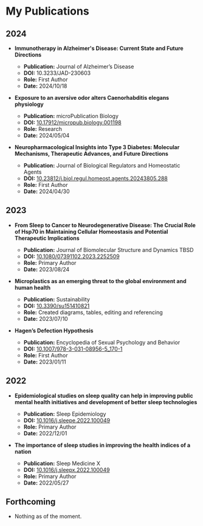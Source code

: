 # My Publications

## 2024
- **Immunotherapy in Alzheimer's Disease: Current State and Future Directions**
  - **Publication:** Journal of Alzheimer’s Disease
  - **DOI:** 10.3233/JAD-230603
  - **Role:** First Author
  - **Date:** 2024/10/18

- **Exposure to an aversive odor alters Caenorhabditis elegans physiology**
  - **Publication:** microPublication Biology
  - **DOI:** [10.17912/micropub.biology.001198](https://doi.org/10.17912/micropub.biology.001198)
  - **Role:** Research
  - **Date:** 2024/05/04

- **Neuropharmacological Insights into Type 3 Diabetes: Molecular Mechanisms, Therapeutic Advances, and Future Directions**
  - **Publication:** Journal of Biological Regulators and Homeostatic Agents
  - **DOI:** [10.23812/j.biol.regul.homeost.agents.20243805.288](https://doi.org/10.23812/j.biol.regul.homeost.agents.20243805.288)
  - **Role:** First Author
  - **Date:** 2024/04/30

## 2023
- **From Sleep to Cancer to Neurodegenerative Disease: The Crucial Role of Hsp70 in Maintaining Cellular Homeostasis and Potential Therapeutic Implications**
  - **Publication:** Journal of Biomolecular Structure and Dynamics TBSD
  - **DOI:** [10.1080/07391102.2023.2252509](https://doi.org/10.1080/07391102.2023.2252509)
  - **Role:** Primary Author
  - **Date:** 2023/08/24

- **Microplastics as an emerging threat to the global environment and human health**
  - **Publication:** Sustainability
  - **DOI:** [10.3390/su151410821](https://doi.org/10.3390/su151410821)
  - **Role:** Created diagrams, tables, editing and referencing
  - **Date:** 2023/07/10

- **Hagen’s Defection Hypothesis**
  - **Publication:** Encyclopedia of Sexual Psychology and Behavior
  - **DOI:** [10.1007/978-3-031-08956-5_170-1](https://doi.org/10.1007/978-3-031-08956-5_170-1)
  - **Role:** First Author
  - **Date:** 2023/01/11

## 2022
- **Epidemiological studies on sleep quality can help in improving public mental health initiatives and development of better sleep technologies**
  - **Publication:** Sleep Epidemiology
  - **DOI:** [10.1016/j.sleepe.2022.100049](https://doi.org/10.1016/j.sleepe.2022.100049)
  - **Role:** Primary Author
  - **Date:** 2022/12/01

- **The importance of sleep studies in improving the health indices of a nation**
  - **Publication:** Sleep Medicine X
  - **DOI:** [10.1016/j.sleepx.2022.100049](https://doi.org/10.1016/j.sleepx.2022.100049)
  - **Role:** Primary Author
  - **Date:** 2022/05/27

## Forthcoming
- Nothing as of the moment.

